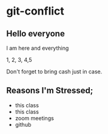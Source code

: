 # git-conflict

## Hello everyone

I am here and everything

1, 2, 3, 4,5

Don't forget to bring cash just in case. 

## Reasons I'm Stressed;
- this class
- this class
- zoom meetings
- github